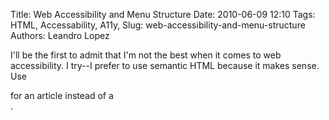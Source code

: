 Title: Web Accessibility and Menu Structure
Date: 2010-06-09 12:10
Tags: HTML, Accessability, A11y, 
Slug: web-accessibility-and-menu-structure
Authors: Leandro Lopez

I'll be the first to admit that I'm not the best when it comes to web accessibility. 
I try--I prefer to use semantic HTML because it makes sense. Use <article> for an 
article instead of a <div>. 
